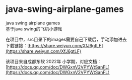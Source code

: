 # java-swing-airplane-games
java swing airplane games<br>
基于java swing的飞机小游戏

在项目中，src目录下的images需要自己下载后，手动添加进去<br>
下载链接：[https://share.weiyun.com/XfJ6gtLF](https://share.weiyun.com/XfJ6gtLF)

该项目来自成都东软 2022年 小学期，对应文档：[https://docs.qq.com/doc/DWGxnV2VPYWtSanFL](https://docs.qq.com/doc/DWGxnV2VPYWtSanFL)


